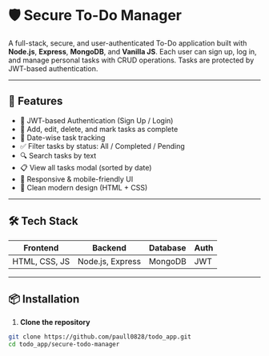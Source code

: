 # 🛡️ Secure To-Do Manager

A full-stack, secure, and user-authenticated To-Do application built with **Node.js**, **Express**, **MongoDB**, and **Vanilla JS**. Each user can sign up, log in, and manage personal tasks with CRUD operations. Tasks are protected by JWT-based authentication.

---

## 🚀 Features

- 🔐 JWT-based Authentication (Sign Up / Login)
- 🧾 Add, edit, delete, and mark tasks as complete
- 📆 Date-wise task tracking
- ✅ Filter tasks by status: All / Completed / Pending
- 🔍 Search tasks by text
- 📋 View all tasks modal (sorted by date)
- 🧠 Responsive & mobile-friendly UI
- 🎨 Clean modern design (HTML + CSS)

---

## 🛠️ Tech Stack

| Frontend | Backend | Database | Auth |
|----------|---------|----------|------|
| HTML, CSS, JS | Node.js, Express | MongoDB | JWT |

---

## 📦 Installation

1. **Clone the repository**

```bash
git clone https://github.com/paull0828/todo_app.git
cd todo_app/secure-todo-manager
